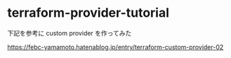 # terraform-provider-tutorial

下記を参考に custom provider を作ってみた

https://febc-yamamoto.hatenablog.jp/entry/terraform-custom-provider-02
